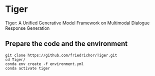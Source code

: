# Tiger
Tiger: A Unified Generative Model Framework on Multimodal Dialogue Response Generation



## Prepare the code and the environment
```
git clone https://github.com/friedrichor/Tiger.git
cd Tiger/
conda env create -f environment.yml
conda activate tiger
```
